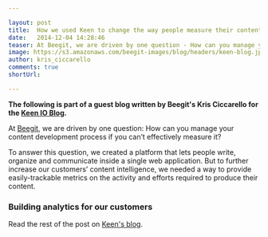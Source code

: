 ```yaml
---

layout: post
title:  How we used Keen to change the way people measure their content
date:   2014-12-04 14:28:46
teaser: At Beegit, we are driven by one question - How can you manage your content development process if you can’t effectively measure it?
image: https://s3.amazonaws.com/beegit-images/blog/headers/keen-blog.jpg
author: kris_ciccarello
comments: true
shortUrl: 

---
```


**The following is part of a guest blog written by Beegit's Kris Ciccarello for the [Keen IO Blog](https://keen.io/blog/104315470061/how-we-used-keen-to-change-the-way-people-measure?utm_content=buffer64871&utm_medium=social&utm_source=twitter.com&utm_campaign=buffer).** 

At [Beegit](https://beegit.com), we are driven by one question: How can you manage your content development process if you can’t effectively measure it?

To answer this question, we created a platform that lets people write, organize and communicate inside a single web application. But to further increase our customers’ content intelligence, we needed a way to provide easily-trackable metrics on the activity and efforts required to produce their content.

### Building analytics for our customers 
Read the rest of the post on [Keen's blog](https://keen.io/blog/104315470061/how-we-used-keen-to-change-the-way-people-measure?utm_content=buffer64871&utm_medium=social&utm_source=twitter.com&utm_campaign=buffer). 
